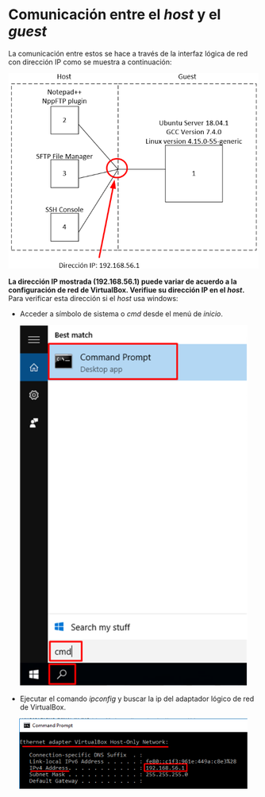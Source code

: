 # Comunicación entre el  **_host_** y el **_guest_**

La comunicación entre estos se hace a través de la interfaz lógica de red con dirección IP como se muestra a continuación:

<p align="center">
  <img width="560" src="images/ipaddress_conn.png">
</p>

**La dirección IP mostrada (192.168.56.1) puede variar de acuerdo a la configuración de red de VirtualBox. Verifiue su dirección IP en el _host_.**
Para verificar esta dirección si el _host_ usa windows:
- Acceder a símbolo de sistema o _cmd_ desde el menú de _inicio_.

<p align="center">
  <img width="460" src="images/ipaddress_check_win1.png">
</p>

- Ejecutar el comando _ipconfig_ y buscar la ip del adaptador lógico de red de VirtualBox.

<p align="center">
  <img width="460" src="images/ipaddress_check_win2.png">
</p>